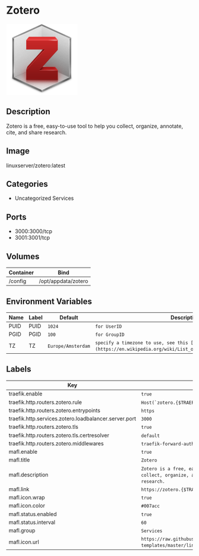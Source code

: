 # Zotero

![Logo](images/Zotero.png)

## Description
Zotero is a free, easy\-to\-use tool to help you collect, organize, annotate, cite, and share research.

## Image
linuxserver/zotero:latest

## Categories
- Uncategorized Services

## Ports
- 3000:3000/tcp
- 3001:3001/tcp

## Volumes
| Container | Bind |
|-----------|------|
| /config | /opt/appdata/zotero |

## Environment Variables
| Name | Label | Default | Description |
|------|-------|---------|-------------|
| PUID | PUID | ```1024``` | ```for UserID``` |
| PGID | PGID | ```100``` | ```for GroupID``` |
| TZ | TZ | ```Europe/Amsterdam``` | ```specify a timezone to use, see this [list](https://en.wikipedia.org/wiki/List_of_tz_database_time_zones#List).``` |

## Labels
| Key | Value |
|-----|-------|
| traefik.enable | ```true``` |
| traefik.http.routers.zotero.rule | ```Host(`zotero.{$TRAEFIK_INGRESS_DOMAIN}`)``` |
| traefik.http.routers.zotero.entrypoints | ```https``` |
| traefik.http.services.zotero.loadbalancer.server.port | ```3000``` |
| traefik.http.routers.zotero.tls | ```true``` |
| traefik.http.routers.zotero.tls.certresolver | ```default``` |
| traefik.http.routers.zotero.middlewares | ```traefik-forward-auth``` |
| mafl.enable | ```true``` |
| mafl.title | ```Zotero``` |
| mafl.description | ```Zotero is a free, easy-to-use tool to help you collect, organize, annotate, cite, and share research.``` |
| mafl.link | ```https://zotero.{$TRAEFIK_INGRESS_DOMAIN}``` |
| mafl.icon.wrap | ```true``` |
| mafl.icon.color | ```#007acc``` |
| mafl.status.enabled | ```true``` |
| mafl.status.interval | ```60``` |
| mafl.group | ```Services``` |
| mafl.icon.url | ```https://raw.githubusercontent.com/linuxserver/docker-templates/master/linuxserver.io/img/zotero-icon.png``` |

